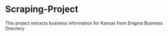 # Scraping-Project
This project extracts business information for Kansas from Enigma Business Directory
